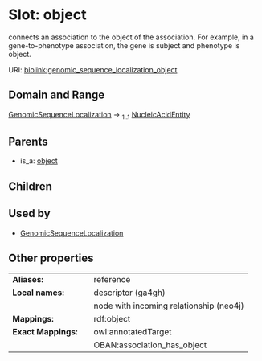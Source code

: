
# Slot: object


connects an association to the object of the association. For example, in a gene-to-phenotype association, the gene is subject and phenotype is object.

URI: [biolink:genomic_sequence_localization_object](https://w3id.org/biolink/vocab/genomic_sequence_localization_object)


## Domain and Range

[GenomicSequenceLocalization](GenomicSequenceLocalization.md) &#8594;  <sub>1..1</sub> [NucleicAcidEntity](NucleicAcidEntity.md)

## Parents

 *  is_a: [object](object.md)

## Children


## Used by

 * [GenomicSequenceLocalization](GenomicSequenceLocalization.md)

## Other properties

|  |  |  |
| --- | --- | --- |
| **Aliases:** | | reference |
| **Local names:** | | descriptor (ga4gh) |
|  | | node with incoming relationship (neo4j) |
| **Mappings:** | | rdf:object |
| **Exact Mappings:** | | owl:annotatedTarget |
|  | | OBAN:association_has_object |

